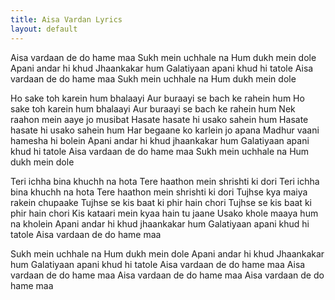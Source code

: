 ```yaml
---
title: Aisa Vardan Lyrics
layout: default
---
```

Aisa vardaan de do hame maa
Sukh mein uchhale na
Hum dukh mein dole
Apani andar hi khud
Jhaankakar hum
Galatiyaan apani khud hi tatole
Aisa vardaan de do hame maa
Sukh mein uchhale na
Hum dukh mein dole

Ho sake toh karein hum bhalaayi
Aur buraayi se bach ke rahein hum
Ho sake toh karein hum bhalaayi
Aur buraayi se bach ke rahein hum
Nek raahon mein aaye jo musibat
Hasate hasate hi usako sahein hum
Hasate hasate hi usako sahein hum
Har begaane ko karlein jo apana
Madhur vaani hamesha hi bolein
Apani andar hi khud jhaankakar hum
Galatiyaan apani khud hi tatole
Aisa vardaan de do hame maa
Sukh mein uchhale na
Hum dukh mein dole

Teri ichha bina khuchh na hota
Tere haathon mein shrishti ki dori
Teri ichha bina khuchh na hota
Tere haathon mein shrishti ki dori
Tujhse kya maiya rakein chupaake
Tujhse se kis baat ki phir hain chori
Tujhse se kis baat ki phir hain chori
Kis kataari mein kyaa hain tu jaane
Usako khole maaya hum na kholein
Apani andar hi khud jhaankakar hum
Galatiyaan apani khud hi tatole
Aisa vardaan de do hame maa

Sukh mein uchhale na
Hum dukh mein dole
Apani andar hi khud
Jhaankakar hum
Galatiyaan apani khud hi tatole
Aisa vardaan de do hame maa
Aisa vardaan de do hame maa
Aisa vardaan de do hame maa
Aisa vardaan de do hame maa